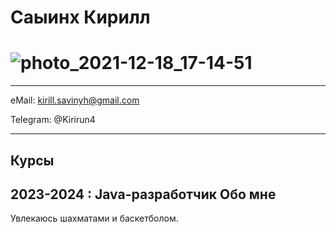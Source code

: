 Саыинх Кирилл
============
![photo_2021-12-18_17-14-51](https://github.com/Kirirun4/new-pages-site/assets/88333835/1f43509f-ef29-487c-ad90-30d6df42abbe)
============
-------------------     ----------------------------
eMail:                      kirill.savinyh@gmail.com

Telegram:                                  @Kirirun4
-------------------     ----------------------------
Курсы
---------
2023-2024
:   Java-разработчик
Обо мне
---------
Увлекаюсь шахматами и баскетболом.

